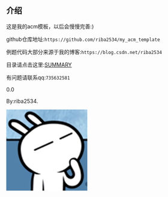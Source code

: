 ## 介绍

这是我的acm模板，以后会慢慢完善:)

github仓库地址:`https://github.com/riba2534/my_acm_template`

例题代码大部分来源于我的博客:`https://blog.csdn.net/riba2534`

目录请点击这里:[SUMMARY](SUMMARY.md)

有问题请联系qq:`735632581`

0.0

By:riba2534.

![](touxiang.jpg)



